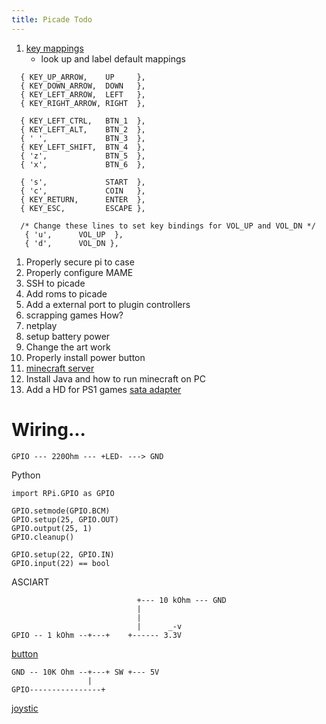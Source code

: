 ```yaml
---
title: Picade Todo
---
```


1. [key mappings](http://forums.pimoroni.com/t/picade-pcb-emulator-key-mapping/922)
   - look up and label default mappings

```
  { KEY_UP_ARROW,    UP     },
  { KEY_DOWN_ARROW,  DOWN   },
  { KEY_LEFT_ARROW,  LEFT   },
  { KEY_RIGHT_ARROW, RIGHT  },

  { KEY_LEFT_CTRL,   BTN_1  },
  { KEY_LEFT_ALT,    BTN_2  },
  { ' ',             BTN_3  },
  { KEY_LEFT_SHIFT,  BTN_4  },
  { 'z',             BTN_5  },
  { 'x',             BTN_6  },

  { 's',             START  },
  { 'c',             COIN   },
  { KEY_RETURN,      ENTER  },
  { KEY_ESC,         ESCAPE },

  /* Change these lines to set key bindings for VOL_UP and VOL_DN */
   { 'u',      VOL_UP  },
   { 'd',      VOL_DN },
```

1. Properly secure pi to case
2. Properly configure MAME
3. SSH to picade
4. Add roms to picade
3. Add a external port to plugin controllers
5. scrapping games How?
6. netplay
7. setup battery power
7. Change the art work
8. Properly install power button
9. [minecraft server](http://picraftbukkit.webs.com/pi-minecraft-server-how-to)
10. Install Java and how to run minecraft on PC
11. Add a HD for PS1 games [sata adapter](https://shop.pimoroni.com/products/sata-hard-drive-to-usb-adapter)


# Wiring...

```
GPIO --- 220Ohm --- +LED- ---> GND
```

Python

```
import RPi.GPIO as GPIO

GPIO.setmode(GPIO.BCM)
GPIO.setup(25, GPIO.OUT)
GPIO.output(25, 1)
GPIO.cleanup()

GPIO.setup(22, GPIO.IN)
GPIO.input(22) == bool
```

ASCIART

```
                            +--- 10 kOhm --- GND
                            |
                            |
                            |      _-v
GPIO -- 1 kOhm --+---+    +------ 3.3V
```

[button](https://www.arduino.cc/en/Tutorial/Button)

```
GND -- 10K Ohm --+---+ SW +--- 5V
			     |
GPIO----------------+
```

[joystic](https://www.arduino.cc/en/Tutorial/JoyStick)

